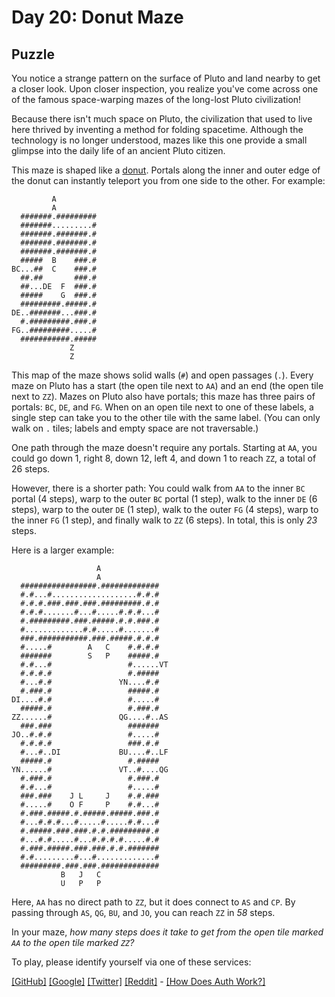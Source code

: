 # Day 20: Donut Maze

## Puzzle

You notice a strange pattern on the surface of Pluto and land nearby to get a closer look. Upon closer inspection, you realize you've come across one of the famous space-warping mazes of the long-lost Pluto civilization!


Because there isn't much space on Pluto, the civilization that used to live here thrived by inventing a method for folding spacetime. Although the technology is no longer understood, mazes like this one provide a small glimpse into the daily life of an ancient Pluto citizen.


This maze is shaped like a [donut](https://en.wikipedia.org/wiki/Torus). Portals along the inner and outer edge of the donut can instantly teleport you from one side to the other. For example:



```
         A
         A
  #######.#########
  #######.........#
  #######.#######.#
  #######.#######.#
  #######.#######.#
  #####  B    ###.#
BC...##  C    ###.#
  ##.##       ###.#
  ##...DE  F  ###.#
  #####    G  ###.#
  #########.#####.#
DE..#######...###.#
  #.#########.###.#
FG..#########.....#
  ###########.#####
             Z
             Z

```

This map of the maze shows solid walls (`#`) and open passages (`.`). Every maze on Pluto has a start (the open tile next to `AA`) and an end (the open tile next to `ZZ`). Mazes on Pluto also have portals; this maze has three pairs of portals: `BC`, `DE`, and `FG`. When on an open tile next to one of these labels, a single step can take you to the other tile with the same label. (You can only walk on `.` tiles; labels and empty space are not traversable.)


One path through the maze doesn't require any portals. Starting at `AA`, you could go down 1, right 8, down 12, left 4, and down 1 to reach `ZZ`, a total of 26 steps.


However, there is a shorter path: You could walk from `AA` to the inner `BC` portal (4 steps), warp to the outer `BC` portal (1 step), walk to the inner `DE` (6 steps), warp to the outer `DE` (1 step), walk to the outer `FG` (4 steps), warp to the inner `FG` (1 step), and finally walk to `ZZ` (6 steps). In total, this is only *23* steps.


Here is a larger example:



```
                   A
                   A
  #################.#############
  #.#...#...................#.#.#
  #.#.#.###.###.###.#########.#.#
  #.#.#.......#...#.....#.#.#...#
  #.#########.###.#####.#.#.###.#
  #.............#.#.....#.......#
  ###.###########.###.#####.#.#.#
  #.....#        A   C    #.#.#.#
  #######        S   P    #####.#
  #.#...#                 #......VT
  #.#.#.#                 #.#####
  #...#.#               YN....#.#
  #.###.#                 #####.#
DI....#.#                 #.....#
  #####.#                 #.###.#
ZZ......#               QG....#..AS
  ###.###                 #######
JO..#.#.#                 #.....#
  #.#.#.#                 ###.#.#
  #...#..DI             BU....#..LF
  #####.#                 #.#####
YN......#               VT..#....QG
  #.###.#                 #.###.#
  #.#...#                 #.....#
  ###.###    J L     J    #.#.###
  #.....#    O F     P    #.#...#
  #.###.#####.#.#####.#####.###.#
  #...#.#.#...#.....#.....#.#...#
  #.#####.###.###.#.#.#########.#
  #...#.#.....#...#.#.#.#.....#.#
  #.###.#####.###.###.#.#.#######
  #.#.........#...#.............#
  #########.###.###.#############
           B   J   C
           U   P   P

```

Here, `AA` has no direct path to `ZZ`, but it does connect to `AS` and `CP`. By passing through `AS`, `QG`, `BU`, and `JO`, you can reach `ZZ` in *58* steps.


In your maze, *how many steps does it take to get from the open tile marked `AA` to the open tile marked `ZZ`?*



To play, please identify yourself via one of these services:


[[GitHub]](/auth/github) [[Google]](/auth/google) [[Twitter]](/auth/twitter) [[Reddit]](/auth/reddit) - [[How Does Auth Work?]](/about#faq_auth)
